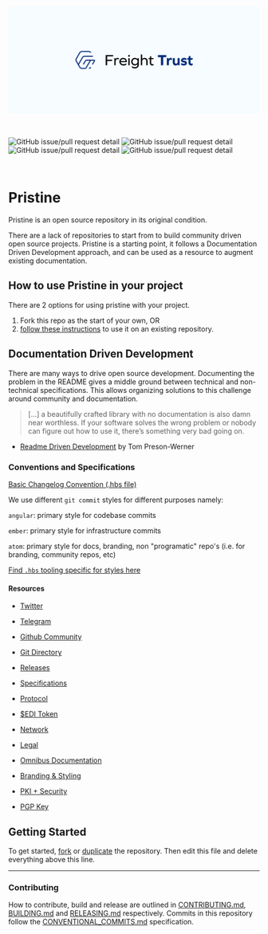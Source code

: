 <!-- SPD-License-Identifer: ${#LICENSE}  -->
<!-- COPYRIGHT 2020 - FREIGHTTRUST AND CLEARING CORPORATION, ALL RIGHTS RESERVED -->
<!-- HEADER AREA DEFAULTS  -->
<!-- BANNER IMAGE -->
<p   align="center">
<img src="https://raw.githubusercontent.com/freight-trust/branding/master/images/github_repo_card.svg">
</p>
<br>
<!-- END BANNER IMAGE -->
<!-- BADGES START -->

![GitHub issue/pull request detail](https://img.shields.io/github/issues/detail/title/freight-trust/protocol/1?label=protocol)
![GitHub issue/pull request detail](https://img.shields.io/github/issues/detail/label/freight-chain/network/2?color=success&label=%40freight-trust)
![GitHub issue/pull request detail](https://img.shields.io/github/issues/detail/title/freight-trust/spec/4?color=0F6DFF&label=%40freight-trust)
![GitHub issue/pull request detail](https://img.shields.io/github/issues/detail/title/freight-trust/libedi/1?color=007D79&label=libedi)

<br> 
<!-- BADGES END -->
<!-- FREIGHT TRUST HEADER AREA DEFAULTS END -->

# Pristine

Pristine is an open source repository in its original condition.

There are a lack of repositories to start from to build community driven open
source projects. Pristine is a starting point, it follows a Documentation Driven
Development approach, and can be used as a resource to augment existing
documentation.

## How to use Pristine in your project

There are 2 options for using pristine with your project.

1. Fork this repo as the start of your own, OR
2. [follow these instructions](https://thoughts.t37.net/merging-2-different-git-repositories-without-losing-your-history-de7a06bba804)
   to use it on an existing repository.

## Documentation Driven Development

There are many ways to drive open source development. Documenting the problem in
the README gives a middle ground between technical and non-technical
specifications. This allows organizing solutions to this challenge around
community and documentation.

> [...] a beautifully crafted library with no documentation is also damn near
> worthless. If your software solves the wrong problem or nobody can figure out
> how to use it, there’s something very bad going on.

- [Readme Driven Development](http://tom.preston-werner.com/2010/08/23/readme-driven-development.html)
  by Tom Preson-Werner

### Conventions and Specifications

[Basic Changelog Convention (.hbs file)](https://github.com/freight-trust/releases/blob/master/changelog.hbs)

We use different `git commit` styles for different purposes namely: <br />

`angular`: primary style for codebase commits <br />

`ember`: primary style for infrastructure commits <br />

`atom`: primary style for docs, branding, non "programatic" repo's (i.e. for
branding, community repos, etc) <br />

[Find `.hbs` tooling specific for styles here](https://github.com/freight-trust/releases/tree/master/toolchain/packages)

#### Resources

- [Twitter](https://twitter.com/freighttrustnet)
- [Telegram](https://t.me/freighttrust)
- [Github Community](https://github.com/freight-chain)
- [Git Directory](http://github.com/freight-trust/directory)
- [Releases](https://github.com/freight-trust/releases)
- [Specifications](https://www.github.com/freight-trust/spec)
- [Protocol](https://github.com/freight-trust/protocol)
- [\$EDI Token](https://github.com/freight-trust/editoken)
- [Network](https://github.com/freight-chain/network)
- [Legal](http://github.com/freight-trust/legal)
- [Omnibus Documentation](https://ft-docs.netlify.app)
- [Branding & Styling](https://github.com/freight-trust/branding)

- [PKI + Security](https://github.com/freight-trust/pki)
- [PGP Key](https://keys.openpgp.org/vks/v1/by-fingerprint/858023A92C8DA82FB996BB37361D5A506F6EB43E)

## Getting Started

To get started, [fork](https://help.github.com/articles/fork-a-repo/) or
[duplicate](https://help.github.com/articles/duplicating-a-repository/) the
repository. Then edit this file and delete everything above this line.

---

### Contributing

How to contribute, build and release are outlined in
[CONTRIBUTING.md](CONTRIBUTING.md), [BUILDING.md](BUILDING.md) and
[RELEASING.md](RELEASING.md) respectively. Commits in this repository follow the
[CONVENTIONAL_COMMITS.md](CONVENTIONAL_COMMITS.md) specification.
